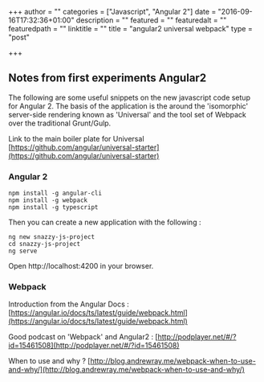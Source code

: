+++
author = ""
categories = ["Javascript", "Angular 2"]
date = "2016-09-16T17:32:36+01:00"
description = ""
featured = ""
featuredalt = ""
featuredpath = ""
linktitle = ""
title = "angular2 universal webpack"
type = "post"

+++

## Notes from first experiments Angular2

The following are some useful snippets on the new javascript code setup for Angular 2. The basis of 
the application is the around the 'isomorphic' server-side rendering known as 'Universal' and the tool 
set of Webpack over the traditional Grunt/Gulp.

Link to the main boiler plate for Universal [https://github.com/angular/universal-starter](https://github.com/angular/universal-starter)

### Angular 2

    npm install -g angular-cli
    npm install -g webpack
    npm install -g typescript

Then you can create a new application with the following : 

    ng new snazzy-js-project
    cd snazzy-js-project
    ng serve
   
Open http://localhost:4200 in your browser.

### Webpack

Introduction from the Angular Docs : [https://angular.io/docs/ts/latest/guide/webpack.html](https://angular.io/docs/ts/latest/guide/webpack.html)

Good podcast on 'Webpack' and Angular2 : [http://podplayer.net/#/?id=15461508](http://podplayer.net/#/?id=15461508)

When to use and why ? [http://blog.andrewray.me/webpack-when-to-use-and-why/](http://blog.andrewray.me/webpack-when-to-use-and-why/)